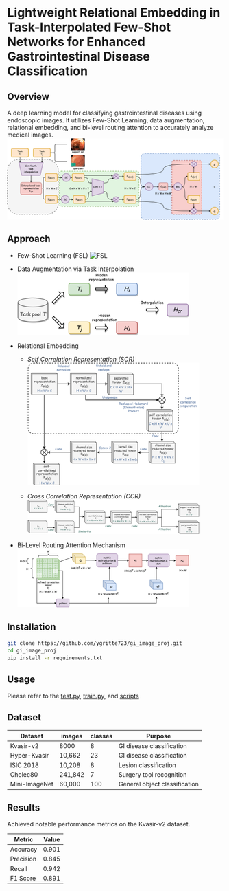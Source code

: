 # Lightweight Relational Embedding in Task-Interpolated Few-Shot Networks for Enhanced Gastrointestinal Disease Classification

## Overview

A deep learning model for classifying gastrointestinal diseases using endoscopic images. It utilizes Few-Shot Learning,
data augmentation, relational embedding, and bi-level routing attention to accurately analyze medical images.
![arct](readme/arct.png)

## Approach

- Few-Shot Learning (FSL)
  <img src="readme/FSLparadigm.png" alt="FSL" title="FSL" width="400"/>

- Data Augmentation via Task Interpolation
  <img src="readme/taskinterpolation.png" alt="Task" title="Task" width="400"/>

- Relational Embedding
    - *Self Correlation Representation (SCR)*  
      <img src="readme/scr.png" alt="scr" title="scr" width="400"/>

    - *Cross Correlation Representation (CCR)*  
      <img src="readme/ccr.png" alt="ccr" title="ccr" width="400"/>

- Bi-Level Routing Attention Mechanism
  <img src="readme/biattn.png" alt="biattn" title="biattn" width="400"/>

## Installation

```bash
git clone https://github.com/ygritte723/gi_image_proj.git
cd gi_image_proj
pip install -r requirements.txt
```

## Usage

Please refer to the [test.py](test.py), [train.py](train.py), and [scripts](scripts)

## Dataset

| Dataset      | images | classes | Purpose                     |
|--------------|--------|---------|-----------------------------| 
| Kvasir-v2    | 8000   |   8     |GI disease classification    |
| Hyper-Kvasir | 10,662 |   23    |GI disease classification    |
| ISIC 2018    | 10,208 |   8     |Lesion classification        |
| Cholec80     | 241,842|   7     |Surgery tool recognition     |
| Mini-ImageNet| 60,000 |   100   |General object classification|

## Results

Achieved notable performance metrics on the Kvasir-v2 dataset.

| Metric    | Value |
|-----------|-------|
| Accuracy  | 0.901 |
| Precision | 0.845 |
| Recall    | 0.942 |
| F1 Score  | 0.891 |

